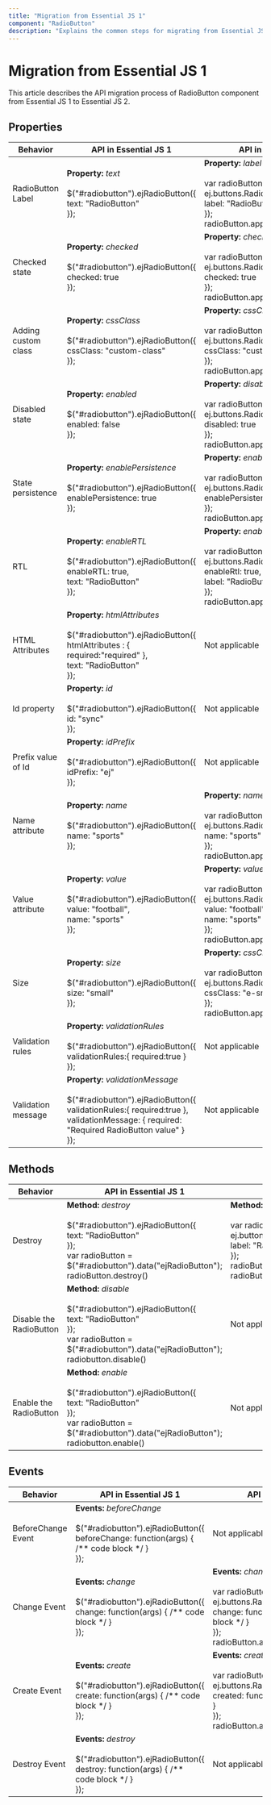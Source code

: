 ```yaml
---
title: "Migration from Essential JS 1"
component: "RadioButton"
description: "Explains the common steps for migrating from Essential JS 1 application to Essential JS 2 components especially, radio button component."
---
```


# Migration from Essential JS 1

This article describes the API migration process of RadioButton component from Essential JS 1 to Essential JS 2.

## Properties

| Behavior | API in Essential JS 1 | API in Essential JS 2 |
| --- | --- | --- |
| RadioButton Label | **Property:** *text* <br/><br/> $("#radiobutton").ejRadioButton({ <br/>text: "RadioButton" <br/> });  | **Property:** *label* <br/><br/> var radioButton = new ej.buttons.RadioButton({ <br/>label: "RadioButton" <br/>}); <br/>radioButton.appendTo("#radiobutton"); |
| Checked state | **Property:** *checked* <br/><br/> $("#radiobutton").ejRadioButton({ <br/>checked: true <br/> });  | **Property:** *checked* <br/><br/> var radioButton = new ej.buttons.RadioButton({ <br/>checked: true<br/>}); <br/>radioButton.appendTo("#radiobutton"); |
| Adding custom class | **Property:** *cssClass* <br/><br/> $("#radiobutton").ejRadioButton({ <br/>cssClass: "custom-class" <br/> });  | **Property:** *cssClass* <br/><br/> var radioButton = new ej.buttons.RadioButton({ <br/>cssClass: "custom-class" <br/>}); <br/>radioButton.appendTo("#radiobutton"); |
| Disabled state | **Property:** *enabled* <br/><br/>  $("#radiobutton").ejRadioButton({ <br/>enabled: false <br/> });  | **Property:** *disabled* <br/><br/> var radioButton = new ej.buttons.RadioButton({ <br/>disabled: true <br/>}); <br/>radioButton.appendTo("#radiobutton"); |
| State persistence | **Property:** *enablePersistence* <br/><br/> $("#radiobutton").ejRadioButton({ <br/>enablePersistence: true <br/> });  | **Property:** *enablePersistence* <br/><br/> var radioButton = new ej.buttons.RadioButton({ <br/>enablePersistence: true <br/>}); <br/>radioButton.appendTo("#radiobutton"); |
| RTL | **Property:** *enableRTL* <br/><br/> $("#radiobutton").ejRadioButton({ <br/>enableRTL: true, <br/> text: "RadioButton"<br/> });  | **Property:** *enableRtl* <br/><br/> var radioButton = new ej.buttons.RadioButton({ <br/>enableRtl: true, <br/> label: "RadioButton" <br/>}); <br/>radioButton.appendTo("#radiobutton"); |
| HTML Attributes | **Property:** *htmlAttributes* <br/><br/>  $("#radiobutton").ejRadioButton({ <br/>htmlAttributes : { required:"required" }, <br/> text: "RadioButton" <br/>});  | Not applicable |
| Id property | **Property:** *id* <br/><br/> $("#radiobutton").ejRadioButton({ <br/>id: "sync" <br/> });  | Not applicable |
| Prefix value of Id | **Property:** *idPrefix* <br/><br/> $("#radiobutton").ejRadioButton({ <br/>idPrefix: "ej" <br/> });  | Not applicable |
| Name attribute | **Property:** *name* <br/><br/> $("#radiobutton").ejRadioButton({ <br/> name: "sports" <br/> });  | **Property:** *name* <br/><br/> var radioButton = new ej.buttons.RadioButton({ <br/> name: "sports" <br/>}); <br/>radioButton.appendTo("#radiobutton"); |
| Value attribute | **Property:** *value* <br/><br/> $("#radiobutton").ejRadioButton({ <br/>value: "football", <br/>name: "sports" <br/> });  | **Property:** *value* <br/><br/> var radioButton = new ej.buttons.RadioButton({ <br/>value: "football", <br/>name: "sports" <br/>}); <br/>radioButton.appendTo("#radiobutton"); |
| Size | **Property:** *size* <br/><br/> $("#radiobutton").ejRadioButton({ <br/>size: "small" <br/> });  | **Property:** *cssClass* <br/><br/> var radioButton = new ej.buttons.RadioButton({ <br/>cssClass: "e-small" <br/>}); <br/>radioButton.appendTo("#radiobutton"); |
| Validation rules | **Property:** *validationRules* <br/><br/> $("#radiobutton").ejRadioButton({ <br/> validationRules:{ required:true } <br/> });  | Not applicable |
| Validation message | **Property:** *validationMessage* <br/><br/> $("#radiobutton").ejRadioButton({ <br/> validationRules:{ required:true }, <br/>validationMessage: { required: "Required RadioButton value" } <br/> });  | Not applicable |

## Methods

| Behavior | API in Essential JS 1 | API in Essential JS 2 |
| --- | --- | --- |
| Destroy | **Method:** *destroy* <br/><br/> $("#radiobutton").ejRadioButton({ <br/>text: "RadioButton" <br/> }); <br/> var radioButton = $("#radiobutton").data("ejRadioButton"); <br/>radioButton.destroy()  | **Method:** *destroy* <br/><br/> var radioButton = new ej.buttons.RadioButton({ <br/>label: "RadioButton" <br/>}); <br/>radioButton.appendTo("#radiobutton");<br/>radioButton.destroy(); |
| Disable the RadioButton | **Method:** *disable* <br/><br/> $("#radiobutton").ejRadioButton({ <br/>text: "RadioButton" <br/> }); <br/> var radioButton = $("#radiobutton").data("ejRadioButton"); <br/>radiobutton.disable()  | Not applicable |
| Enable the RadioButton | **Method:** *enable* <br/><br/> $("#radiobutton").ejRadioButton({ <br/>text: "RadioButton" <br/> }); <br/> var radioButton = $("#radiobutton").data("ejRadioButton"); <br/>radiobutton.enable()  | Not applicable |

## Events

| Behavior | API in Essential JS 1 | API in Essential JS 2 |
| --- | --- | --- |
| BeforeChange Event | **Events:** *beforeChange* <br/><br/> $("#radiobutton").ejRadioButton({ <br/>beforeChange: function(args) { /** code block */ } <br/> });  | Not applicable |
| Change Event | **Events:** *change* <br/><br/> $("#radiobutton").ejRadioButton({ <br/>change: function(args) { /** code block */ } <br/> });  | **Events:** *change* <br/><br/> var radioButton = new ej.buttons.RadioButton({ <br/>change: function(args) { /** code block */ } <br/>}); <br/>radioButton.appendTo("#radiobutton"); |
| Create Event | **Events:** *create* <br/><br/> $("#radiobutton").ejRadioButton({ <br/>create: function(args) { /** code block */ } <br/> });  | **Events:** *created* <br/><br/> var radioButton = new ej.buttons.RadioButton({ <br/>created: function() { /** code block */ } <br/>}); <br/>radioButton.appendTo("#radiobutton"); |
| Destroy Event | **Events:** *destroy* <br/><br/> $("#radiobutton").ejRadioButton({ <br/>destroy: function(args) { /** code block */ } <br/> });  | Not applicable |